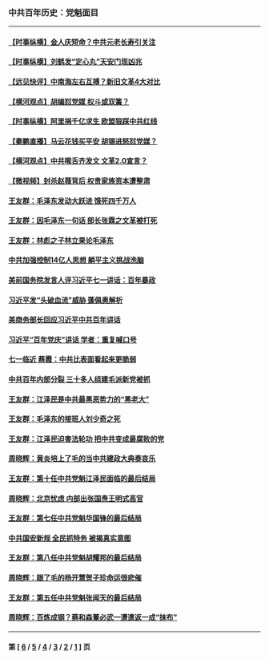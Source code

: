 ### 中共百年历史：党魁面目
---
#### [【时事纵横】金人庆短命？中共元老长寿引关注](../../pages/nf1176107/n13217934.md?09160430) 
#### [【时事纵横】刘鹤发“定心丸”天安门现凶兆](../../pages/nf1176107/n13215416.md?09160430) 
#### [【远见快评】中南海左右互搏？新旧文革4大对比](../../pages/nf1176107/n13214745.md?09160430) 
#### [【横河观点】胡编怼党媒 权斗或双簧？](../../pages/nf1176107/n13210864.md?09160430) 
#### [【时事纵横】阿里捐千亿求生 欧盟狠踩中共红线](../../pages/nf1176107/n13206431.md?09160430) 
#### [【秦鹏直播】马云花钱买平安 胡锡进怒怼党媒？](../../pages/nf1176107/n13206392.md?09160430) 
#### [【横河观点】中共喉舌齐发文 文革2.0宣言？](../../pages/nf1176107/n13201248.md?09160430) 
#### [【微视频】封杀赵薇背后 权贵家族资本遭整肃](../../pages/nf1176107/n13197798.md?09160430) 
#### [王友群：毛泽东发动大跃进 饿死四千万人](../../pages/nf1176107/n13177158.md?09160430) 
#### [王友群：因毛泽东一句话 部长张霖之文革被打死](../../pages/nf1176107/n13161711.md?09160430) 
#### [王友群：林彪之子林立果论毛泽东](../../pages/nf1176107/n13128622.md?09160430) 
#### [中共加强控制14亿人思想 躺平主义挑战洗脑](../../pages/nf1176107/n13094299.md?09160430) 
#### [美前国务院发言人评习近平七一讲话：百年暴政](../../pages/nf1176107/n13066986.md?09160430) 
#### [习近平发“头破血流”威胁 蓬佩奥解析](../../pages/nf1176107/n13063604.md?09160430) 
#### [美商务部长回应习近平中共百年讲话](../../pages/nf1176107/n13062903.md?09160430) 
#### [习近平“百年党庆”讲话 学者：重复喊口号](../../pages/nf1176107/n13061411.md?09160430) 
#### [七一临近 蔡霞：中共比表面看起来更脆弱](../../pages/nf1176107/n13056418.md?09160430) 
#### [中共百年内部分裂 三十多人组建毛派新党被抓](../../pages/nf1176107/n13044023.md?09160430) 
#### [王友群：江泽民是中共最黑恶势力的“黑老大”](../../pages/nf1176107/n13022180.md?09160430) 
#### [王友群：毛泽东的接班人刘少奇之死](../../pages/nf1176107/n12991772.md?09160430) 
#### [王友群：江泽民迫害法轮功 把中共变成最腐败的党](../../pages/nf1176107/n12947347.md?09160430) 
#### [周晓辉：黄炎培上了毛的当中共建政大典奏哀乐](../../pages/nf1176107/n12942780.md?09160430) 
#### [王友群：第十任中共党魁江泽民面临的最后结局](../../pages/nf1176107/n12933748.md?09160430) 
#### [周晓辉：北京忧虑 内部出张国焘王明式高官](../../pages/nf1176107/n12931709.md?09160430) 
#### [王友群：第七任中共党魁华国锋的最后结局](../../pages/nf1176107/n12918457.md?09160430) 
#### [中共国安新规 全民抓特务 被揭真实意图](../../pages/nf1176107/n12911615.md?09160430) 
#### [王友群：第八任中共党魁胡耀邦的最后结局](../../pages/nf1176107/n12902918.md?09160430) 
#### [周晓辉：跟了毛的杨开慧贺子珍命运很悲催](../../pages/nf1176107/n12877804.md?09160430) 
#### [王友群：第五任中共党魁张闻天的最后结局](../../pages/nf1176107/n12865420.md?09160430) 
#### [周晓辉：百炼成钢？蔡和森董必武一遭遣返一成“抹布”](../../pages/nf1176107/n12854806.md?09160430) 

---
#### 第 [ [6](./6.md?09160430) / [5](./5.md?09160430) / [4](./4.md?09160430) / [3](./3.md?09160430) / [2](./2.md?09160430) / [1](./1.md?09160430) ] 页
